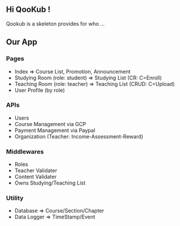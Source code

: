 ## Hi QooKub !
Qookub is a skeleton provides for who ... 

## Our App
### Pages
* Index => Course List, Promotion, Announcement
* Studying Room (role: student) => Studying List (CR: C=Enroll)
* Teaching Room (role: teacher) => Teaching List (CRUD: C=Upload)
* User Profile (by role)
### APIs
* Users
* Course Management via GCP
* Payment Management via Paypal 
* Organization (Teacher: Income-Assessment-Reward)
### Middlewares
* Roles
* Teacher Validater 
* Content Validater
* Owns Studying/Teaching List
### Utility
* Database => Course/Section/Chapter
* Data Logger => TimeStamp/Event

